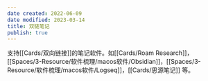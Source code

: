 ```yaml
---
date created: 2022-06-09
date modified: 2023-03-14
title: 双链笔记
publish: true
---
```


支持[[Cards/双向链接]]的笔记软件。如[[Cards/Roam Research]]，[[Spaces/3-Resource/软件梳理/macos软件/Obsidian]]，[[Spaces/3-Resource/软件梳理/macos软件/Logseq]]，[[Cards/思源笔记]] 等。